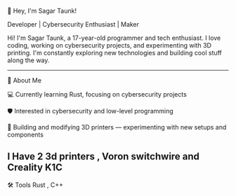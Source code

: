 👋 Hey, I'm Sagar Taunk!

Developer | Cybersecurity Enthusiast | Maker

Hi! I'm Sagar Taunk, a 17-year-old programmer and tech enthusiast. I love coding, working on cybersecurity projects, and experimenting with 3D printing. I'm constantly exploring new technologies and building cool stuff along the way.


---

🚀 About Me

💻 Currently learning Rust, focusing on cybersecurity projects

🛡️ Interested in cybersecurity and low-level programming

🔧 Building and modifying 3D printers — experimenting with new setups and components

I Have 2 3d printers , Voron switchwire and Creality K1C
---

🛠️ Tools
Rust , C++







<!---
Sagartaunk/Sagartaunk is a ✨ special ✨ repository because its `README.md` (this file) appears on your GitHub profile.
You can click the Preview link to take a look at your changes.
--->
